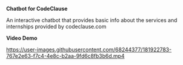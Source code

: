 **Chatbot for CodeClause**

An interactive chatbot that provides basic info about the services and internships provided by codeclause.com


**Video Demo**



https://user-images.githubusercontent.com/68244377/181922783-767e2e63-f7c4-4e8c-b2aa-9fd6c8fb3b6d.mp4

